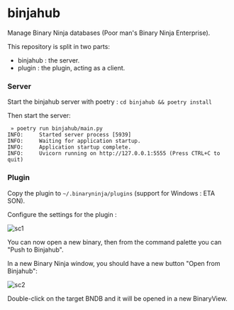 # binjahub

Manage Binary Ninja databases (Poor man's Binary Ninja Enterprise).


This repository is split in two parts:
- binjahub : the server.
- plugin : the plugin, acting as a client.

### Server

Start the binjahub server with poetry : `cd binjahub && poetry install`

Then start the server:

```
 » poetry run binjahub/main.py
INFO:     Started server process [5939]
INFO:     Waiting for application startup.
INFO:     Application startup complete.
INFO:     Uvicorn running on http://127.0.0.1:5555 (Press CTRL+C to quit)
```

### Plugin

Copy the plugin to `~/.binaryninja/plugins` (support for Windows : ETA SON).

Configure the settings for the plugin :

![sc1](https://github.com/matteyeux/binjahub/assets/8758978/ad8391a4-dbf5-4aac-9f6b-cefa91a158bf)

You can now open a new binary, then from the command palette you can "Push to Binjahub".

In a new Binary Ninja window, you should have a new button "Open from Binjahub":

![sc2](https://github.com/matteyeux/binjahub/assets/8758978/c2d7edc5-dab0-4396-86e4-612fb8028639)

Double-click on the target BNDB and it will be opened in a new BinaryView.

